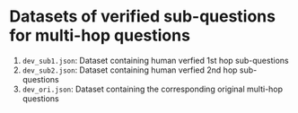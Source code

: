 # Datasets of verified sub-questions for multi-hop questions

1. `dev_sub1.json`: Dataset containing human verfied 1st hop sub-questions 
2. `dev_sub2.json`: Dataset containing human verfied 2nd hop sub-questions 
3. `dev_ori.json`: Dataset containing the corresponding original multi-hop questions
